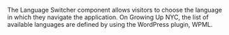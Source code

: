 The Language Switcher component allows visitors to choose the language in which they navigate the application. On Growing Up NYC, the list of available languages are defined by using the WordPress plugin, WPML.